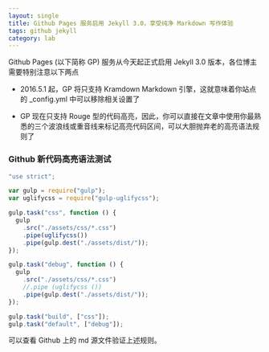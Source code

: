 ```yaml
---
layout: single
title: Github Pages 服务启用 Jekyll 3.0，享受纯净 Markdown 写作体验
tags: github jekyll
category: lab
---
```


Github Pages (以下简称 GP) 服务从今天起正式启用 Jekyll 3.0 版本，各位博主需要特别注意以下两点

<!-- more -->

- 2016.5.1 起，GP 将只支持 Kramdown Markdown 引擎，这就意味着你站点的 \_config.yml 中可以移除相关设置了

- GP 现在只支持 Rouge 型的代码高亮，因此，你可以直接在文章中使用你最熟悉的三个波浪线或重音线来标记高亮代码区间，可以大胆抛弃老的高亮语法规则了

### Github 新代码高亮语法测试

```javascript
"use strict";

var gulp = require("gulp");
var uglifycss = require("gulp-uglifycss");

gulp.task("css", function () {
  gulp
    .src("./assets/css/*.css")
    .pipe(uglifycss())
    .pipe(gulp.dest("./assets/dist/"));
});

gulp.task("debug", function () {
  gulp
    .src("./assets/css/*.css")
    //.pipe (uglifycss ())
    .pipe(gulp.dest("./assets/dist/"));
});

gulp.task("build", ["css"]);
gulp.task("default", ["debug"]);
```

可以查看 Github 上的 md 源文件验证上述规则。
